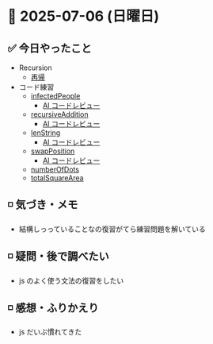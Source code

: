 # 📅 2025-07-06 (日曜日)

## ✅ 今日やったこと

- Recursion
  - [再帰](https://recursionist.io/dashboard/course/2/lesson/126)
- コード練習
  - [infectedPeople](/journal/2025/07/practice_codes/infectedPeople.ts)
    - [AI コードレビュー](/journal/2025/07/ai_code_review/infectedPeople.md)
  - [recursiveAddition](/journal/2025/07/practice_codes/recursiceAddition.ts)
    - [AI コードレビュー](/journal/2025/07/ai_code_review/recursiveAddition.md)
  - [lenString](/journal/2025/07/practice_codes/lenString.ts)
    - [AI コードレビュー](/journal/2025/07/ai_code_review/lenString.md)
  - [swapPosition](/journal/2025/07/practice_codes/swapPosition.ts)
    - [AI コードレビュー](/journal/2025/07/ai_code_review/swapPosition.md)
  - [numberOfDots](/journal/2025/07/practice_codes/numberOfDots.ts)
  - [totalSquareArea](/journal/2025/07/practice_codes/totalSquareArea.ts)

## ◽️ 気づき・メモ

- 結構しっっていることなの復習がてら練習問題を解いている

## ◽️ 疑問・後で調べたい

- js のよく使う文法の復習をしたい

## ◽️ 感想・ふりかえり

- js だいぶ慣れてきた
